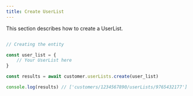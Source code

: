 ```yaml
---
title: Create UserList 
---
```


This section describes how to create a UserList.



```javascript

// Creating the entity

const user_list = {
    // Your UserList here 
}

const results = await customer.userLists.create(user_list)

console.log(results) // ['customers/1234567890/userLists/9765432177']

```